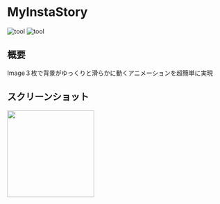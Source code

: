 # MyInstaStory
![tool](https://img.shields.io/badge/tool-xcode11-blue.svg)
![tool](https://img.shields.io/badge/tool-PhotoshopCC-blue.svg)

## 概要
Image３枚で背景がゆっくりと滑らかに動くアニメーションを超簡単に実現

## スクリーンショット
<img src="./movie.gif" width="200">
